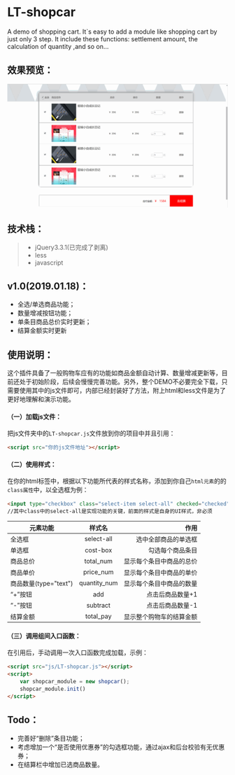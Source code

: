 # LT-shopcar
A demo of shopping cart. It`s easy to add a  module like shopping cart by just only 3 step. It include these functions: settlement amount, the calculation of quantity ,and so on...

## 效果预览：
![IMAGE](https://github.com/ChrisLee0211/LT-shopcar/blob/master/example01.gif)

## 技术栈：
> - jQuery3.3.1(已完成了剥离)
> - less
> - javascript

## v1.0(2019.01.18)：
- 全选/单选商品功能；
- 数量增减按钮功能；
- 单条目商品总价实时更新；
- 结算金额实时更新

## 使用说明：
这个插件具备了一般购物车应有的功能如商品金额自动计算、数量增减更新等，目前还处于初始阶段，后续会慢慢完善功能。另外，整个DEMO不必要完全下载，只需要使用其中的js文件即可，内部已经封装好了方法，附上html和less文件是为了更好地理解和演示功能。
#### （一）加载js文件：
把js文件夹中的`LT-shopcar.js`文件放到你的项目中并且引用：
```html
<script src="你的js文件地址"></script>
```

#### （二）使用样式：
在你的html标签中，根据以下功能所代表的样式名称，添加到你自己`html元素`的的`class属性`中，以全选框为例：
```html
<input type="checkbox" class="select-item select-all" checked="checked">&nbsp;全选
//其中class中的select-all是实现功能的关键，前面的样式是自身的UI样式，非必须
```

|元素功能       | 样式名          | 作用  |
| ------------- |:-------------:| -----:|
| 全选框       | select-all | 选中全部商品的单选框 |
| 单选框     | cost-box      |   勾选每个商品条目 |
| 商品总价 | total_num      |    显示每个条目中商品的总价 |
| 商品单价       | price_num | 显示每个条目中商品的单价 |
| 商品数量(type="text")     | quantity_num      |   显示每个条目中商品的数量 |
| “+”按钮 | add      |    点击后商品数量+1 |
| “-”按钮 | subtract      |    点击后商品数量-1 |
| 结算金额       | total_pay | 显示整个购物车的结算金额 |

#### （三）调用组间入口函数：
在引用后，手动调用一次入口函数完成加载，示例：
```html
<script src="js/LT-shopcar.js"></script>
<script>
    var shopcar_module = new shopcar();
    shopcar_module.init()
</script>
```

## Todo：
- 完善好“删除”条目功能；
- 考虑增加一个“是否使用优惠券”的勾选框功能，通过ajax和后台校验有无优惠券；
- 在结算栏中增加已选商品数量。
